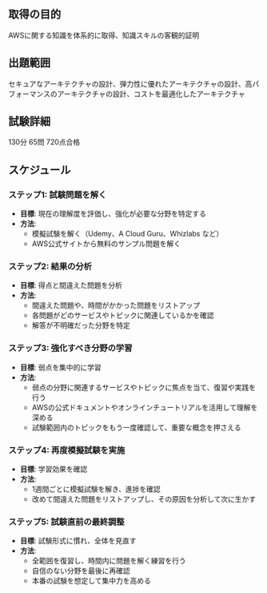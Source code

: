 ## 取得の目的
AWSに関する知識を体系的に取得、知識スキルの客観的証明

## 出題範囲
セキュアなアーキテクチャの設計、弾力性に優れたアーキテクチャの設計、高パフォーマンスのアーキテクチャの設計、コストを最適化したアーキテクチャ

## 試験詳細
130分
65問
720点合格

## スケジュール
### ステップ1: 試験問題を解く
- **目標**: 現在の理解度を評価し、強化が必要な分野を特定する
- **方法**:
  - 模擬試験を解く（Udemy、A Cloud Guru、Whizlabs など）
  - AWS公式サイトから無料のサンプル問題を解く

### ステップ2: 結果の分析
- **目標**: 得点と間違えた問題を分析
- **方法**:
  - 間違えた問題や、時間がかかった問題をリストアップ
  - 各問題がどのサービスやトピックに関連しているかを確認
  - 解答が不明確だった分野を特定

### ステップ3: 強化すべき分野の学習
- **目標**: 弱点を集中的に学習
- **方法**:
  - 弱点の分野に関連するサービスやトピックに焦点を当て、復習や実践を行う
  - AWSの公式ドキュメントやオンラインチュートリアルを活用して理解を深める
  - 試験範囲内のトピックをもう一度確認して、重要な概念を押さえる

### ステップ4: 再度模擬試験を実施
- **目標**: 学習効果を確認
- **方法**:
  - 1週間ごとに模擬試験を解き、進捗を確認
  - 改めて間違えた問題をリストアップし、その原因を分析して次に生かす

### ステップ5: 試験直前の最終調整
- **目標**: 試験形式に慣れ、全体を見直す
- **方法**:
  - 全範囲を復習し、時間内に問題を解く練習を行う
  - 自信のない分野を最後に再確認
  - 本番の試験を想定して集中力を高める
